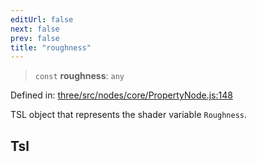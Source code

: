 ```yaml
---
editUrl: false
next: false
prev: false
title: "roughness"
---
```


> `const` **roughness**: `any`

Defined in: [three/src/nodes/core/PropertyNode.js:148](https://github.com/DefinitelyMaybe/three-i18n/blob/fa57b79433d1c349ffb23a78727299c8d4190136/three/src/nodes/core/PropertyNode.js#L148)

TSL object that represents the shader variable `Roughness`.

## Tsl
